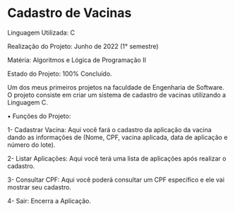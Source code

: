 # Cadastro de Vacinas

Linguagem Utilizada: C

Realização do Projeto: Junho de 2022 (1° semestre)

Matéria: Algoritmos e Lógica de Programação II

Estado do Projeto: 100% Concluído.

Um dos meus primeiros projetos na faculdade de Engenharia de Software. O projeto consiste em criar um sistema de cadastro de vacinas utilizando a Linguagem C.

• Funções do Projeto: 

1- Cadastrar Vacina: Aqui você fará o cadastro da aplicação da vacina dando as informações de (Nome, CPF, vacina aplicada, data de aplicação e número do lote).

2- Listar Aplicações: Aqui você terá uma lista de aplicações após realizar o cadastro. 

3- Consultar CPF: Aqui você poderá consultar um CPF específico e ele vai mostrar seu cadastro. 

4- Sair: Encerra a Aplicação.
